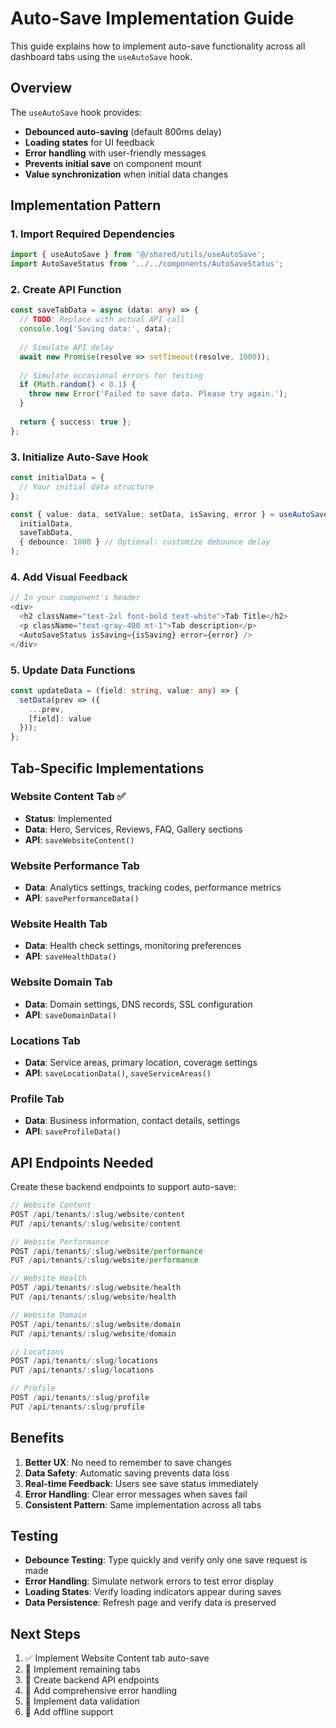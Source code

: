 # Auto-Save Implementation Guide

This guide explains how to implement auto-save functionality across all dashboard tabs using the `useAutoSave` hook.

## Overview

The `useAutoSave` hook provides:
- **Debounced auto-saving** (default 800ms delay)
- **Loading states** for UI feedback
- **Error handling** with user-friendly messages
- **Prevents initial save** on component mount
- **Value synchronization** when initial data changes

## Implementation Pattern

### 1. Import Required Dependencies

```typescript
import { useAutoSave } from '@/shared/utils/useAutoSave';
import AutoSaveStatus from '../../components/AutoSaveStatus';
```

### 2. Create API Function

```typescript
const saveTabData = async (data: any) => {
  // TODO: Replace with actual API call
  console.log('Saving data:', data);
  
  // Simulate API delay
  await new Promise(resolve => setTimeout(resolve, 1000));
  
  // Simulate occasional errors for testing
  if (Math.random() < 0.1) {
    throw new Error('Failed to save data. Please try again.');
  }
  
  return { success: true };
};
```

### 3. Initialize Auto-Save Hook

```typescript
const initialData = {
  // Your initial data structure
};

const { value: data, setValue: setData, isSaving, error } = useAutoSave(
  initialData,
  saveTabData,
  { debounce: 1000 } // Optional: customize debounce delay
);
```

### 4. Add Visual Feedback

```typescript
// In your component's header
<div>
  <h2 className="text-2xl font-bold text-white">Tab Title</h2>
  <p className="text-gray-400 mt-1">Tab description</p>
  <AutoSaveStatus isSaving={isSaving} error={error} />
</div>
```

### 5. Update Data Functions

```typescript
const updateData = (field: string, value: any) => {
  setData(prev => ({
    ...prev,
    [field]: value
  }));
};
```

## Tab-Specific Implementations

### Website Content Tab ✅
- **Status**: Implemented
- **Data**: Hero, Services, Reviews, FAQ, Gallery sections
- **API**: `saveWebsiteContent()`

### Website Performance Tab
- **Data**: Analytics settings, tracking codes, performance metrics
- **API**: `savePerformanceData()`

### Website Health Tab
- **Data**: Health check settings, monitoring preferences
- **API**: `saveHealthData()`

### Website Domain Tab
- **Data**: Domain settings, DNS records, SSL configuration
- **API**: `saveDomainData()`

### Locations Tab
- **Data**: Service areas, primary location, coverage settings
- **API**: `saveLocationData()`, `saveServiceAreas()`

### Profile Tab
- **Data**: Business information, contact details, settings
- **API**: `saveProfileData()`

## API Endpoints Needed

Create these backend endpoints to support auto-save:

```typescript
// Website Content
POST /api/tenants/:slug/website/content
PUT /api/tenants/:slug/website/content

// Website Performance
POST /api/tenants/:slug/website/performance
PUT /api/tenants/:slug/website/performance

// Website Health
POST /api/tenants/:slug/website/health
PUT /api/tenants/:slug/website/health

// Website Domain
POST /api/tenants/:slug/website/domain
PUT /api/tenants/:slug/website/domain

// Locations
POST /api/tenants/:slug/locations
PUT /api/tenants/:slug/locations

// Profile
POST /api/tenants/:slug/profile
PUT /api/tenants/:slug/profile
```

## Benefits

1. **Better UX**: No need to remember to save changes
2. **Data Safety**: Automatic saving prevents data loss
3. **Real-time Feedback**: Users see save status immediately
4. **Error Handling**: Clear error messages when saves fail
5. **Consistent Pattern**: Same implementation across all tabs

## Testing

- **Debounce Testing**: Type quickly and verify only one save request is made
- **Error Handling**: Simulate network errors to test error display
- **Loading States**: Verify loading indicators appear during saves
- **Data Persistence**: Refresh page and verify data is preserved

## Next Steps

1. ✅ Implement Website Content tab auto-save
2. 🔄 Implement remaining tabs
3. 🔄 Create backend API endpoints
4. 🔄 Add comprehensive error handling
5. 🔄 Implement data validation
6. 🔄 Add offline support
